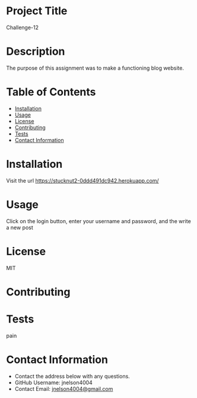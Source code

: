 # Project Title
Challenge-12

# Description
The purpose of this assignment was to make a functioning blog website. 

# Table of Contents 
* [Installation](#-Installation)
* [Usage](#-Usage)
* [License](#-Installation)
* [Contributing](#-Contributing)
* [Tests](#-Tests)
* [Contact Information](#-Contact-Information)
  
# Installation
Visit the url https://stucknut2-0ddd491dc942.herokuapp.com/

# Usage
Click on the login button, enter your username and password, and the write a new post

# License 
MIT 

# Contributing 


# Tests
pain

# Contact Information 
* Contact the address below with any questions.
* GitHub Username: jnelson4004
* Contact Email: jnelson4004@gmail.com


